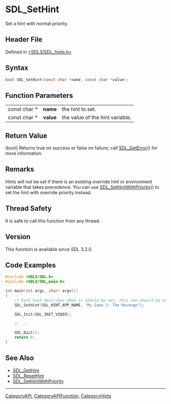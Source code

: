# SDL_SetHint

Set a hint with normal priority.

## Header File

Defined in [<SDL3/SDL_hints.h>](https://github.com/libsdl-org/SDL/blob/main/include/SDL3/SDL_hints.h)

## Syntax

```c
bool SDL_SetHint(const char *name, const char *value);
```

## Function Parameters

|              |           |                                 |
| ------------ | --------- | ------------------------------- |
| const char * | **name**  | the hint to set.                |
| const char * | **value** | the value of the hint variable. |

## Return Value

(bool) Returns true on success or false on failure; call
[SDL_GetError](SDL_GetError)() for more information.

## Remarks

Hints will not be set if there is an existing override hint or environment
variable that takes precedence. You can use
[SDL_SetHintWithPriority](SDL_SetHintWithPriority)() to set the hint with
override priority instead.

## Thread Safety

It is safe to call this function from any thread.

## Version

This function is available since SDL 3.2.0.

## Code Examples

```c
#include <SDL3/SDL.h>
#include <SDL3/SDL_main.h>

int main(int argc, char* argv[])
{
    // Each hint describes when it should be set, this one should be set before SDL is initialized.
    SDL_SetHint(SDL_HINT_APP_NAME, "My Game 2: The Revenge");

    SDL_Init(SDL_INIT_VIDEO);

    // ...

    SDL_Quit();
    return 0;
}

```

## See Also

- [SDL_GetHint](SDL_GetHint)
- [SDL_ResetHint](SDL_ResetHint)
- [SDL_SetHintWithPriority](SDL_SetHintWithPriority)

----
[CategoryAPI](CategoryAPI), [CategoryAPIFunction](CategoryAPIFunction), [CategoryHints](CategoryHints)

